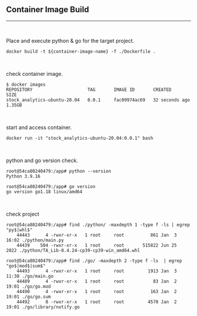 ## Container Image Build
---

<br>

Place and execute python & go for the target project.
```
docker build -t ${container-image-name} -f ./Dockerfile .
```

<br>

check container image.
```
$ docker images
REPOSITORY                     TAG       IMAGE ID       CREATED          SIZE
stock_analytics-ubuntu-20.04   0.0.1     fac09974ac69   32 seconds ago   1.35GB
```

<br>

start and access container.
```
docker run -it "stock_analytics-ubuntu-20.04:0.0.1" bash
```

<br>

python and go version check.
```
root@54ca80240479:/app# python --version
Python 3.9.16

root@54ca80240479:/app# go version
go version go1.18 linux/amd64
```

<br>

check project
```
root@54ca80240479:/app# find ./python/ -maxdepth 1 -type f -ls | egrep "py$|whl$"
    44443      4 -rwxr-xr-x   1 root     root          861 Jan  3 16:02 ./python/main.py
    44439    504 -rwxr-xr-x   1 root     root       515822 Jun 25  2022 ./python/TA_Lib-0.4.24-cp39-cp39-win_amd64.whl

root@54ca80240479:/app# find ./go/ -maxdepth 2 -type f -ls  | egrep "go$|mod$|sum$"
    44493      4 -rwxr-xr-x   1 root     root         1913 Jan  3 11:38 ./go/main.go
    44489      4 -rwxr-xr-x   1 root     root           83 Jan  2 19:01 ./go/go.mod
    44490      4 -rwxr-xr-x   1 root     root          163 Jan  2 19:01 ./go/go.sum
    44492      8 -rwxr-xr-x   1 root     root         4570 Jan  2 19:01 ./go/library/notify.go
```
